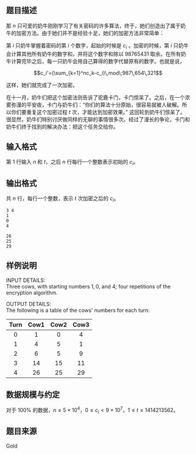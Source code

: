 ## 题目描述
那 $n$ 只可爱的奶牛刚刚学习了有关密码的许多算法，终于，她们创造出了属于奶牛的加密方法。由于她们并不是经验十足，她们的加密方法非常简单：
 
第 $i$ 只奶牛掌握着密码的第 $i$ 个数字，起始的时候是 $c_i$ 。加密的时候，第 $i$ 只奶牛会计算其他所有奶牛的数字和，并将这个数字和除以 $98765431$ 取余。在所有奶牛计算完毕之后，每一只奶牛会用自己算得的数字代替原有的数字。也就是说，

$$c_i'=(\sum_{k=1}^nc_k-c_i)\,mod\;987\,654\,321$$

这样，她们就完成了一次加密。 

在十一月，奶牛们把这个加密法则告诉了驼鹿卡门，卡门惊呆了。之后，在一个浓雾弥漫的平安夜，卡门与奶牛们：“你们的算法十分原始，很容易就被人破解。所以你们要重复这个加密过程 $t$ 次，才能达到加密效果。” 这回轮到奶牛们惊呆了。很显然，奶牛们特别讨厌做同样的无聊的事情很多次。经过了漫长的争论，卡门和奶牛们终于找到的解决办法：把这个任务交给你。
## 输入格式
 第 $1$ 行输入 $n$ 和 $t$，之后 $n$ 行每行一个整数表示初始的 $c_i$。

## 输出格式
 共 $n$ 行，每行一个整数，表示 $t$ 次加密之后的 $c_i$。

```input1
3 4
1
0
4
```

```output1
26
25
29
```
## 样例说明
INPUT DETAILS:  
Three cows, with starting numbers $1,0$, and $4$; four repetitions of the encryption algorithm.

OUTPUT DETAILS:  
The following is a table of the cows' numbers for each turn:

|Turn|Cow1|Cow2|Cow3|
| :--: | :--: | :--: | :--: |
|0|1|0|4|
|1|4|5|1|
|2|6|5|9|
|3|14|15|11|
|4|26|25|29|
## 数据规模与约定
对于 $100\%$ 的数据，$n\le5\times 10^4$，$0\le c_i<9\times 10^7$，$1\le t\le 1414213562$。
## 题目来源
Gold